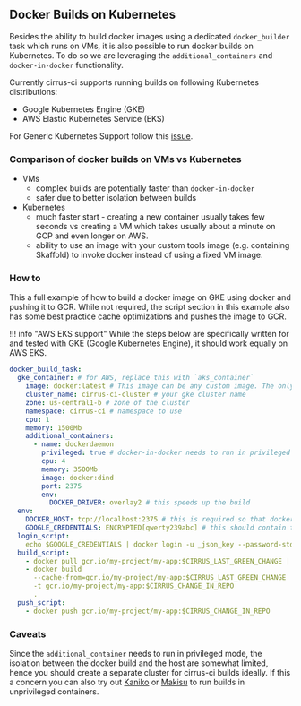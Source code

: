 ## Docker Builds on Kubernetes

Besides the ability to build docker images using a dedicated `docker_builder` task which runs on VMs, it is also possible to run docker builds on Kubernetes.
To do so we are leveraging the `additional_containers` and `docker-in-docker` functionality.

Currently cirrus-ci supports running builds on following Kubernetes distributions:

- Google Kubernetes Engine (GKE)
- AWS Elastic Kubernetes Service (EKS)

For Generic Kubernetes Support follow this [issue](https://github.com/cirruslabs/cirrus-ci-docs/issues/211).

### Comparison of docker builds on VMs vs Kubernetes

- VMs
    - complex builds are potentially faster than `docker-in-docker`
    - safer due to better isolation between builds
- Kubernetes
    - much faster start - creating a new container usually takes few seconds vs creating a VM which takes usually about a minute on GCP and even longer on AWS.
    - ability to use an image with your custom tools image (e.g. containing Skaffold) to invoke docker instead of using a fixed VM image.

### How to  

This a full example of how to build a docker image on GKE using docker and pushing it to GCR.
While not required, the script section in this example also has some best practice cache optimizations and pushes the image to GCR.

!!! info "AWS EKS support"
    While the steps below are specifically written for and tested with GKE (Google Kubernetes Engine), it should work equally on AWS EKS.

```yaml
docker_build_task:
  gke_container: # for AWS, replace this with `aks_container`
    image: docker:latest # This image can be any custom image. The only hard requirement is that it needs to have `docker-cli` installed.
    cluster_name: cirrus-ci-cluster # your gke cluster name
    zone: us-central1-b # zone of the cluster
    namespace: cirrus-ci # namespace to use
    cpu: 1
    memory: 1500Mb
    additional_containers:
      - name: dockerdaemon
        privileged: true # docker-in-docker needs to run in privileged mode
        cpu: 4
        memory: 3500Mb
        image: docker:dind
        port: 2375
        env:
          DOCKER_DRIVER: overlay2 # this speeds up the build
  env:
    DOCKER_HOST: tcp://localhost:2375 # this is required so that docker cli commands connect to the "additional container" instead of `docker.sock`.
    GOOGLE_CREDENTIALS: ENCRYPTED[qwerty239abc] # this should contain the json key for a gcp service account with the `roles/storage.admin` role on the `artifacts.<your_gcp_project>.appspot.com` bucket as described here https://cloud.google.com/container-registry/docs/access-control. This is only required if you want to pull / push to gcr. If we use dockerhub you need to use different credentials.
  login_script:
    echo $GOOGLE_CREDENTIALS | docker login -u _json_key --password-stdin https://gcr.io
  build_script:
    - docker pull gcr.io/my-project/my-app:$CIRRUS_LAST_GREEN_CHANGE || true
    - docker build
      --cache-from=gcr.io/my-project/my-app:$CIRRUS_LAST_GREEN_CHANGE
      -t gcr.io/my-project/my-app:$CIRRUS_CHANGE_IN_REPO 
      .   
  push_script:
    - docker push gcr.io/my-project/my-app:$CIRRUS_CHANGE_IN_REPO 
```

### Caveats

Since the `additional_container` needs to run in privileged mode, the isolation between the docker build and the host are somewhat limited, hence you should create a separate cluster for cirrus-ci builds ideally.
If this a concern you can also try out [Kaniko](https://github.com/GoogleContainerTools/kaniko) or [Makisu](https://github.com/uber/makisu) to run builds in unprivileged containers.
